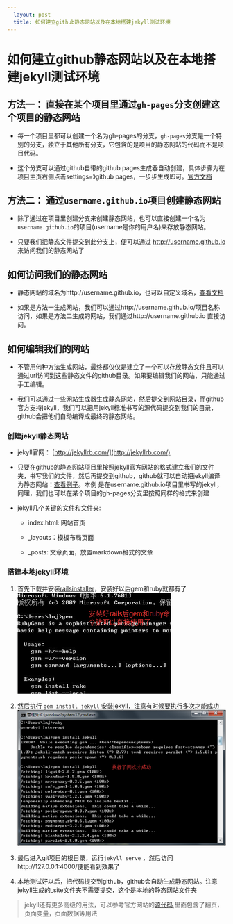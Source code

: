 ```yaml
---
  layout: post
  title: 如何建立github静态网站以及在本地搭建jekyll测试环境
---
```


# 如何建立github静态网站以及在本地搭建jekyll测试环境

## 方法一： 直接在某个项目里通过`gh-pages`分支创建这个项目的静态网站

* 每一个项目里都可以创建一个名为gh-pages的分支，`gh-pages`分支是一个特别的分支，独立于其他所有分支，它包含的是项目的静态网站的代码而不是项目代码。

* 这个分支可以通过github自带的github pages生成器自动创建，具体步骤为在项目主页右侧点击settings=》github pages，一步步生成即可。[官方文档](https://pages.github.com/)


## 方法二： 通过`username.github.io`项目创建静态网站

* 除了通过在项目里创建分支来创建静态网站，也可以直接创建一个名为`username.github.io`的项目(username是你的用户名)来存放静态网站。

* 只要我们把静态文件提交到此分支上，便可以通过 http://username.github.io 来访问我们的静态网站了


## 如何访问我们的静态网站

* 静态网站的域名为http://username.github.io，也可以自定义域名，[查看文档](https://help.github.com/articles/about-custom-domains-for-github-pages-sites/)

* 如果是方法一生成网站，我们可以通过http://username.github.io/项目名称 访问，如果是方法二生成的网站，我们通过http://username.github.io 直接访问。

## 如何编辑我们的网站

* 不管用何种方法生成网站，最终都仅仅是建立了一个可以存放静态文件且可以通过url访问到这些静态文件的github目录。如果要编辑我们的网站，只能通过手工编辑。

* 我们可以通过一些网站生成器生成静态网站，然后提交到网站目录，而github官方支持jekyll，我们可以把用jekyll标准书写的源代码提交到我们的目录，github会把他们自动编译成最终的静态网站。

### 创建jekyll静态网站

* jekyll官网： [http://jekyllrb.com/](http://jekyllrb.com/)

* 只要在github的静态网站项目里按照jekyll官方网站的格式建立我们的文件夹，书写我们的文件，然后再提交到github，github就可以自动把jekyll编译为静态网站：[查看例子](https://github.com/libmw/libmw.github.io)。本例
是在username.github.io项目里书写的jekyll，同理，我们也可以在某个项目的gh-pages分支里按照同样的格式来创建

* jekyll几个关键的文件和文件夹:
  * index.html: 网站首页

  * _layouts：模板布局页面

  * _posts: 文章页面，放置markdown格式的文章

### 搭建本地jekyll环境

1. 首先下载并安装[railsinstaller](http://railsinstaller.org/en)，安装好以后gem和ruby就都有了![](/resource/201502/1.png)

2. 然后执行 `gem install jekyll` 安装jekyll，注意有时候要执行多次才能成功![](/resource/201502/2.png)

3. 最后进入git项目的根目录，运行`jekyll serve` ，然后访问http://127.0.0.1:4000/便能看到效果了

4. 本地测试好以后，把代码提交到github，github会自动生成静态网站。注意jekyll生成的_site文件夹不需要提交，这个是本地的静态网站文件夹

> jekyll还有更多高级的用法，可以参考官方网站的[源代码](https://github.com/jekyll/jekyll/tree/master/site),里面包含了翻页，页面变量，页面数据等用法